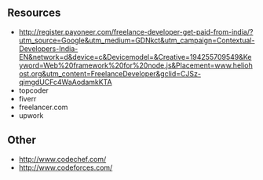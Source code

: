
## Resources

- http://register.payoneer.com/freelance-developer-get-paid-from-india/?utm_source=Google&utm_medium=GDNkct&utm_campaign=Contextual-Developers-India-EN&network=d&device=c&Devicemodel=&Creative=194255709549&Keyword=Web%20framework%20for%20node.js&Placement=www.heliohost.org&utm_content=FreelanceDeveloper&gclid=CJSz-qimgdUCFc4WaAodamkKTA
- topcoder
- fiverr
- freelancer.com
- upwork

## Other
- http://www.codechef.com/
- http://www.codeforces.com/
